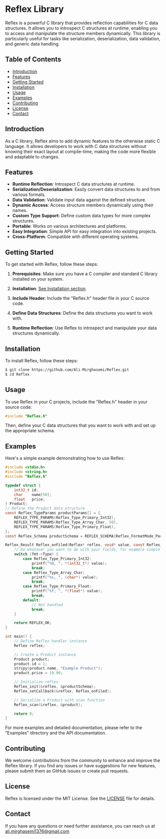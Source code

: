 # Reflex Library

Reflex is a powerful C library that provides reflection capabilities for C data structures. It allows you to introspect C structures at runtime, enabling you to access and manipulate the structure members dynamically. This library is particularly useful for tasks like serialization, deserialization, data validation, and generic data handling.

## Table of Contents

- [Introduction](#introduction)
- [Features](#features)
- [Getting Started](#getting-started)
- [Installation](#installation)
- [Usage](#usage)
- [Examples](#examples)
- [Contributing](#contributing)
- [License](#license)
- [Contact](#contact)

## Introduction

As a C library, Reflex aims to add dynamic features to the otherwise static C language. It allows developers to work with C data structures without knowing their exact layout at compile-time, making the code more flexible and adaptable to changes.

## Features

- **Runtime Reflection**: Introspect C data structures at runtime.
- **Serialization/Deserialization**: Easily convert data structures to and from various formats.
- **Data Validation**: Validate input data against the defined structure.
- **Dynamic Access**: Access structure members dynamically using their names.
- **Custom Type Support**: Define custom data types for more complex structures.
- **Portable**: Works on various architectures and platforms.
- **Easy Integration**: Simple API for easy integration into existing projects.
- **Cross-Platform**: Compatible with different operating systems.

## Getting Started

To get started with Reflex, follow these steps:

1. **Prerequisites**: Make sure you have a C compiler and standard C library installed on your system.

2. **Installation**: [See Installation section](#installation).

3. **Include Header**: Include the "Reflex.h" header file in your C source code.

4. **Define Data Structures**: Define the data structures you want to work with.

5. **Runtime Reflection**: Use Reflex to introspect and manipulate your data structures dynamically.

## Installation

To install Reflex, follow these steps:

```bash
$ git clone https://github.com/Ali-Mirghasemi/Reflex.git
$ cd Reflex
```

## Usage

To use Reflex in your C projects, include the "Reflex.h" header in your source code:

```c
#include "Reflex.h"
```

Then, define your C data structures that you want to work with and set up the appropriate schema.

## Examples

Here's a simple example demonstrating how to use Reflex:

```c
#include <stdio.h>
#include <string.h>
#include "Reflex.h"

typedef struct {
    int32_t id;
    char    name[50];
    float   price;
} Product;
// Define the Product data structure
const Reflex_TypeParams productParams[] = {
    REFLEX_TYPE_PARAMS(Reflex_Type_Primary_Int32),
    REFLEX_TYPE_PARAMS(Reflex_Type_Array_Char, 50),
    REFLEX_TYPE_PARAMS(Reflex_Type_Primary_Float),
};
const Reflex_Schema productSchema = REFLEX_SCHEMA(Reflex_FormatMode_Param, productParams);

Reflex_Result Reflex_onFiled(Reflex* reflex, void* value, const Reflex_TypeParams* fmt) {
    // Do whatever you want to do with your fields, for example simple serialize
    switch (fmt->Type) {
        case Reflex_Type_Primary_Int32:
            printf("%d, ", *(int32_t*) value);
            break;
        case Reflex_Type_Array_Char:
            printf("%s, ", (char*) value);
            break;
        case Reflex_Type_Primary_Float:
            printf("%f, ", *(float*) value);
            break;
        default:
            // Not handled
            break;
    }

    return REFLEX_OK;
}

int main() {
    // Define Reflex handler instance
    Reflex reflex;

    // Create a Product instance
    Product product;
    product.id = 1;
    strcpy(product.name, "Example Product");
    product.price = 19.99;

    // Initialize reflex
    Reflex_init(&reflex, &productSchema);
    Reflex_setCallback(&reflex, Reflex_onFiled);

    // Serialize a Product with scan function
    Reflex_scan(&reflex, &product);

    return 0;
}
```

For more examples and detailed documentation, please refer to the "Examples" directory and the API documentation.

## Contributing

We welcome contributions from the community to enhance and improve the Reflex library. If you find any issues or have suggestions for new features, please submit them as GitHub issues or create pull requests.

## License

Reflex is licensed under the MIT License. See the [LICENSE](LICENSE) file for details.

## Contact

If you have any questions or need further assistance, you can reach us at ali.mirghasemi1376@gmail.com
